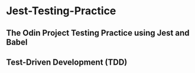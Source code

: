 # Jest-Testing-Practice

## The Odin Project Testing Practice using Jest and Babel
## Test-Driven Development (TDD)
